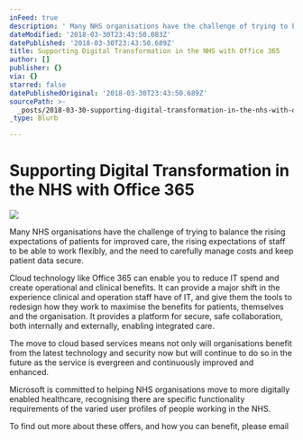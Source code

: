 ```yaml
---
inFeed: true
description: ' Many NHS organisations have the challenge of trying to balance the rising expectations of patients for improved care, the rising expectations of staff to be able to work flexibly, and the need to carefully manage costs and keep patient data secure.'
dateModified: '2018-03-30T23:43:50.083Z'
datePublished: '2018-03-30T23:43:50.689Z'
title: Supporting Digital Transformation in the NHS with Office 365
author: []
publisher: {}
via: {}
starred: false
datePublishedOriginal: '2018-03-30T23:43:50.689Z'
sourcePath: >-
  _posts/2018-03-30-supporting-digital-transformation-in-the-nhs-with-office-365.md
_type: Blurb

---
```

# Supporting Digital Transformation in the NHS with Office 365
![](https://the-grid-user-content.s3-us-west-2.amazonaws.com/cf47332e-5759-4b66-aa16-efdef35eb1c5.jpg)

Many NHS organisations have the challenge of trying to balance the rising expectations of patients for improved care, the rising expectations of staff to be able to work flexibly, and the need to carefully manage costs and keep patient data secure.

Cloud technology like Office 365 can enable you to reduce IT spend  and create operational and clinical benefits. It can provide a major shift in the experience clinical and operation staff have of IT, and give them the tools to redesign how they work to maximise the benefits for patients, themselves and the organisation. It provides a platform for secure, safe collaboration, both internally and externally, enabling integrated care.

The move to cloud based services means not only will organisations benefit from the latest technology and security now but will continue to do so in the future as the service is evergreen and continuously improved and enhanced.

Microsoft is committed to helping NHS organisations move to more digitally enabled healthcare, recognising there are specific functionality requirements of the varied user profiles of people working in the NHS.

To find out more about these offers, and how you can benefit, please email